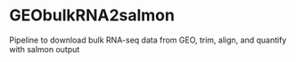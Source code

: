 # GEObulkRNA2salmon
Pipeline to download bulk RNA-seq data from GEO, trim, align, and quantify with salmon output
